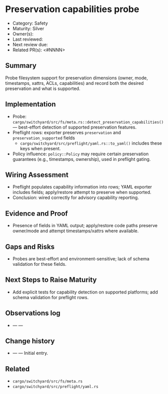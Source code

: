 # Preservation capabilities probe

- Category: Safety
- Maturity: Silver
- Owner(s): <owner>
- Last reviewed: <YYYY-MM-DD>
- Next review due: <YYYY-MM-DD>
- Related PR(s): <#NNNN>

## Summary

Probe filesystem support for preservation dimensions (owner, mode, timestamps, xattrs, ACLs, capabilities) and record both the desired preservation and what is supported.

## Implementation

- Probe: `cargo/switchyard/src/fs/meta.rs::detect_preservation_capabilities()` — best-effort detection of supported preservation features.
- Preflight rows: exporter preserves `preservation` and `preservation_supported` fields
  - `cargo/switchyard/src/preflight/yaml.rs::to_yaml()` includes these keys when present.
- Policy influence: `policy::Policy` may require certain preservation guarantees (e.g., timestamps, ownership), used in preflight gating.

## Wiring Assessment

- Preflight populates capability information into rows; YAML exporter includes fields; apply/restore attempt to preserve when supported.
- Conclusion: wired correctly for advisory capability reporting.

## Evidence and Proof

- Presence of fields in YAML output; apply/restore code paths preserve owner/mode and attempt timestamps/xattrs where available.

## Gaps and Risks

- Probes are best-effort and environment-sensitive; lack of schema validation for these fields.

## Next Steps to Raise Maturity

- Add explicit tests for capability detection on supported platforms; add schema validation for preflight rows.

## Observations log

- <YYYY-MM-DD> — <author> — <note>

## Change history

- <YYYY-MM-DD> — <author> — Initial entry.

## Related

- `cargo/switchyard/src/fs/meta.rs`
- `cargo/switchyard/src/preflight/yaml.rs`
